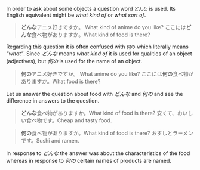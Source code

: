 In order to ask about some objects a question word `どんな` is used. Its English equivalent might be *what kind of* or *what sort of*.

>**どんな**アニメ好きですか。 What kind of anime do you like?
>ここには**どんな**食べ物がありますか。What kind of food is there?

Regarding this question it is often confused with `何の` which literally means *"what"*. Since *どんな* means *what kind of* it is used for qualities of an object (adjectives), but *何の* is used for the name of an object.

>**何の**アニメ好きですか。 What anime do you like?
>ここには**何の**食べ物がありますか。What food is there?

Let us answer the question about food with *どんな* and *何の* and see the difference in answers to the question.

>**どんな**食べ物がありますか。What kind of food is there?
>安くて、おいしい食べ物です。Cheap and tasty food.

>**何の**食べ物がありますか。What kind of food is there?
>おすしとラーメンです。Sushi and ramen.

In response to *どんな* the answer was about the characteristics of the food whereas in response to *何の* certain names of products are named.